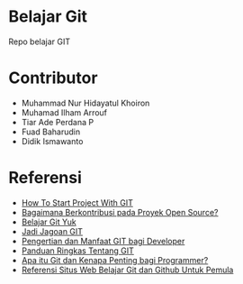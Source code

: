 # Belajar Git

Repo belajar GIT

# Contributor

* Muhammad Nur Hidayatul Khoiron
* Muhamad Ilham Arrouf
* Tiar Ade Perdana P
* Fuad Baharudin
* Didik Ismawanto

# Referensi

* [How To Start Project With GIT](https://gist.github.com/ilhamarrouf/d415405376f6f8c7e7bee028879b66e0)
* [Bagaimana Berkontribusi pada Proyek Open Source?](https://bertzzie.com/post/16/bagaimana-berkontribusi-pada-proyek-open-source)
* [Belajar Git Yuk](http://www.ariona.net/belajar-git-yuk/)
* [Jadi Jagoan GIT](https://www.idrails.com/series/jadi-jagoan-git)
* [Pengertian dan Manfaat GIT bagi Developer](https://idcloudhost.com/pengertian-dan-manfaat-git-bagi-developer/)
* [Panduan Ringkas Tentang GIT](http://rogerdudler.github.io/git-guide/index.id.html)
* [Apa itu Git dan Kenapa Penting bagi Programmer?](https://www.petanikode.com/git-untuk-pemula/)
* [Referensi Situs Web Belajar Git dan Github Untuk Pemula](http://www.okedroid.com/2016/09/referensi-situs-web-belajar-git-dan-github-untuk-pemula.html)
